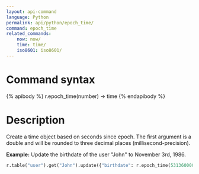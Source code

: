 ```yaml
---
layout: api-command
language: Python
permalink: api/python/epoch_time/
command: epoch_time
related_commands:
    now: now/
    time: time/
    iso8601: iso8601/
---
```


# Command syntax #

{% apibody %}
r.epoch_time(number) &rarr; time
{% endapibody %}

# Description #

Create a time object based on seconds since epoch. The first argument is a double and
will be rounded to three decimal places (millisecond-precision).

__Example:__ Update the birthdate of the user "John" to November 3rd, 1986.

```py
r.table("user").get("John").update({"birthdate": r.epoch_time(531360000)}).run(conn)
```


